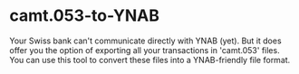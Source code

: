 # camt.053-to-YNAB
Your Swiss bank can't communicate directly with YNAB (yet). But it does offer you the option of exporting all your transactions in 'camt.053' files. You can use this tool to convert these files into a YNAB-friendly file format.
